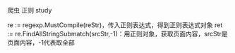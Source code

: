 爬虫 正则  study

re := regexp.MustCompile(reStr)，传入正则表达式，得到正则表达式对象
ret := re.FindAllStringSubmatch(srcStr,-1)：用正则对象，获取页面内容，srcStr是页面内容，-1代表取全部

